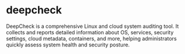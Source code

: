 # deepcheck
DeepCheck is a comprehensive Linux and cloud system auditing tool. It collects and reports detailed information about OS, services, security settings, cloud metadata, containers, and more, helping administrators quickly assess system health and security posture.
